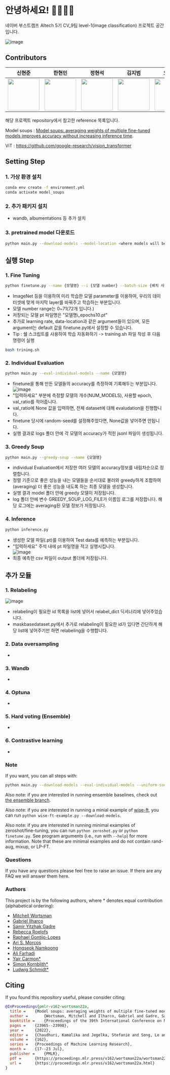# 안녕하세요! 👨‍👨‍👦‍👦

네이버 부스트캠프 AItech 5기 CV_9팀 level-1(image classification) 프로젝트 공간입니다.

![image](https://user-images.githubusercontent.com/72616557/228166051-e8197cb8-0025-485d-becc-cba4a5c257fd.png)



## Contributors

|신현준 |                                                  한현민|정현석 |                                                  김지범|오유림|
|:--------------------------------------------------------------------------------------------------------------------------------------------------------------------:|:-------------------------------------------------------------------------------------------------------------------------------------------------------------------:|:------------------------------------------------------------------------------------------------------------------------------------------------------------------:|:----------------------------------------------------------------------------------------------------------------------------------------------------------------------:|:----------------------------------------------------------------------------------------------------------------------------------------------------------------------:|
| [<img src="https://avatars.githubusercontent.com/u/113486402?s=400&v=4" alt="" style="width:100px;100px;">](https://github.com/june95) <br/> | [<img src="https://avatars.githubusercontent.com/u/33598545?s=400&u=d0aaa9e96fd2fa1d0c1aa034d8e9e2c8daf96473&v=4" alt="" style="width:100px;100px;">](https://github.com/Hyunmin-H) <br/> | [<img src="https://avatars.githubusercontent.com/u/72616557?v=4" alt="" style="width:100px;100px;">](https://github.com/hyuns66) <br/> | [<img src="https://avatars.githubusercontent.com/u/91449518?v=4" alt="" style="width:100px;100px;">](https://github.com/jibeomkim7) <br/> |[<img src="https://avatars.githubusercontent.com/u/63313306?s=400&u=094cba544d8029b4f93aa191d036a109d6265fa8&v=4" alt="" style="width:100px;100px;">](https://github.com/jennifer060697) <br/> |


해당 프로젝트 repository에서 참고한 reference 목록입니다.

Model soups : [Model soups: averaging weights of multiple fine-tuned models improves accuracy without increasing inference time](https://arxiv.org/abs/2203.05482).

ViT : https://github.com/google-research/vision_transformer

  
## Setting Step
### 1. 가상 환경 설치  
```bash
conda env create -f environment.yml
conda activate model_soups
```
### 2. 추가 패키지 설치
- wandb, albumentations 등 추가 설치  
### 3. pretrained model 다운로드  
```bash
python main.py --download-models --model-location <where models will be stored>  
```
  
## 실행 Step  
### 1. Fine Tuning
```bash
python finetune.py --name {모델명} --i {모델 number} --batch-size {배치 사이즈(ex:256)} --epochs {에폭 수(ex:10)} --random-seed {시드 설정}
```
- ImageNet 등을 이용하여 미리 학습한 모델 parameter를 이용하여, 우리의 데이터셋에 맞게 마지막 layer를 바꿔주고 학습하는 부분입니다.
- 모델 number range는 0~71(72개 입니다.)  
- 저장되는 모델 pt 파일명은 "모델명i_epochs10.pt"
- 추가로 learning rate, data-location과 같은 argument들이 있으며, 모든 argument는 default 값을 finetune.py에서 설정할 수 있습니다.
- Tip : 쉘 스크립트를 사용하여 학습 자동화하기 -> training.sh 파일 작성 후 다음 명령어 실행
```bash
bash trining.sh
```

### 2. Individual Evaluation  
```bash
python main.py --eval-individual-models --name {모델명}
```
- finetune을 통해 만든 모델들의 accuracy를 측정하여 기록해두는 부분입니다.
![image](https://user-images.githubusercontent.com/113486402/233948441-7bab18bc-37f8-424b-a0fb-3223a37781b8.png)
- "입력하세요" 부분에 측정할 모델의 개수(NUM_MODELS), 사용할 epoch, val_ratio를 적어줍니다.
- val_ratio에 None 값을 입력하면, 전체 dataset에 대해 evaludation을 진행합니다. 
- finetune 당시에 random-seed를 설정해주었다면, None값을 넣어주면 안됩니다.
- 실행 결과로 logs 폴더 안에 각 모델의 accuracy가 적힌 jsonl 파일이 생성됩니다. 

### 3. Greedy Soup
```bash
python main.py --greedy-soup --name {모델명}
```  
- individual Evaluation에서 저장한 여러 모델의 accuracy정보를 내림차순으로 정렬합니다.  
- 정렬 기준으로 좋은 성능을 내는 모델들을 순서대로 불러와 greedy하게 조합하여(averaging) 더 좋은 성능을 내도록 하는 최종 모델을 생성합니다.
- 실행 결과 model 폴더 안에 greedy 모델이 저장됩니다.
- log 폴더 안에 변수 GREEDY_SOUP_LOG_FILE가 이름임 로그를 저장합니다. 해당 로그에는 averaging된 모델 정보가 저장됩니다.

### 4. Inference
```bash
python inference.py
```
- 생성한 모델 파일(.pt)를 이용하여 Test data를 예측하는 부분입니다.  
- "입력하세요" 주석 내에 pt 파일명을 적고 실행시킵니다.   
![image](https://user-images.githubusercontent.com/113486402/233952932-ea2967b4-a934-4238-a08f-7b1e85f6031d.png)
- 최종 예측한 csv 파일이 output 폴더에 저장됩니다.

  
## 추가 모듈
### 1. Relabeling  
![image](https://user-images.githubusercontent.com/113486402/233954582-70a43065-7586-483e-abf5-707e744eebb3.png)  
- relabeling이 필요한 id 목록을 list에 넣어서 relabel_dict 딕셔너리에 넣어주었습니다.
- maskbasedataset.py에서 추가로 relabeling이 필요한 id가 있다면 간단하게 해당 list에 넣어주기만 하면 relabeling을 수행합니다.  

### 2. Data oversampling  
- 

### 3. Wandb  
- 

### 4. Optuna  
- 

### 5. Hard voting (Ensemble)
- 

### 6. Contrastive learning  
- 







### Note

If you want, you can all steps with:
```bash
python main.py --download-models --eval-individual-models --uniform-soup --greedy-soup --plot --data-location <where data is stored> --model-location <where models are stored>
```

Also note: if you are interested in running ensemble baselines, check out [the ensemble branch](https://github.com/mlfoundations/model-soups/tree/ensemble).

Also note: if you are interested in running a minial example of [wise-ft](https://arxiv.org/abs/2109.01903), you can run `python wise-ft-example.py --download-models`. 

Also note: if you are interested in running minimal examples of zeroshot/fine-tuning, you can run `python zeroshot.py` or `python finetune.py`. See program arguments (i.e., run with `--help`) for more information. Note that these are minimal examples and do not contain rand-aug, mixup, or LP-FT.

### Questions

If you have any questions please feel free to raise an issue. If there are any FAQ we will answer them here.

### Authors

This project is by the following authors, where * denotes equal contribution (alphabetical ordering):
- [Mitchell Wortsman](https://mitchellnw.github.io/)
- [Gabriel Ilharco](http://gabrielilharco.com/)
- [Samir Yitzhak Gadre](https://sagadre.github.io/)
- [Rebecca Roelofs](https://twitter.com/beccaroelofs)
- [Raphael Gontijo-Lopes](https://raphagl.com/)
- [Ari S. Morcos](http://www.arimorcos.com/)
- [Hongseok Namkoong](https://hsnamkoong.github.io/)
- [Ali Farhadi](https://homes.cs.washington.edu/~ali/)
- [Yair Carmon*](https://www.cs.tau.ac.il/~ycarmon/)
- [Simon Kornblith*](https://simonster.com/)
- [Ludwig Schmidt*](https://people.csail.mit.edu/ludwigs/)


## Citing

If you found this repository useful, please consider citing:
```bibtex
@InProceedings{pmlr-v162-wortsman22a,
  title = 	 {Model soups: averaging weights of multiple fine-tuned models improves accuracy without increasing inference time},
  author =       {Wortsman, Mitchell and Ilharco, Gabriel and Gadre, Samir Ya and Roelofs, Rebecca and Gontijo-Lopes, Raphael and Morcos, Ari S and Namkoong, Hongseok and Farhadi, Ali and Carmon, Yair and Kornblith, Simon and Schmidt, Ludwig},
  booktitle = 	 {Proceedings of the 39th International Conference on Machine Learning},
  pages = 	 {23965--23998},
  year = 	 {2022},
  editor = 	 {Chaudhuri, Kamalika and Jegelka, Stefanie and Song, Le and Szepesvari, Csaba and Niu, Gang and Sabato, Sivan},
  volume = 	 {162},
  series = 	 {Proceedings of Machine Learning Research},
  month = 	 {17--23 Jul},
  publisher =    {PMLR},
  pdf = 	 {https://proceedings.mlr.press/v162/wortsman22a/wortsman22a.pdf},
  url = 	 {https://proceedings.mlr.press/v162/wortsman22a.html}
}


```
